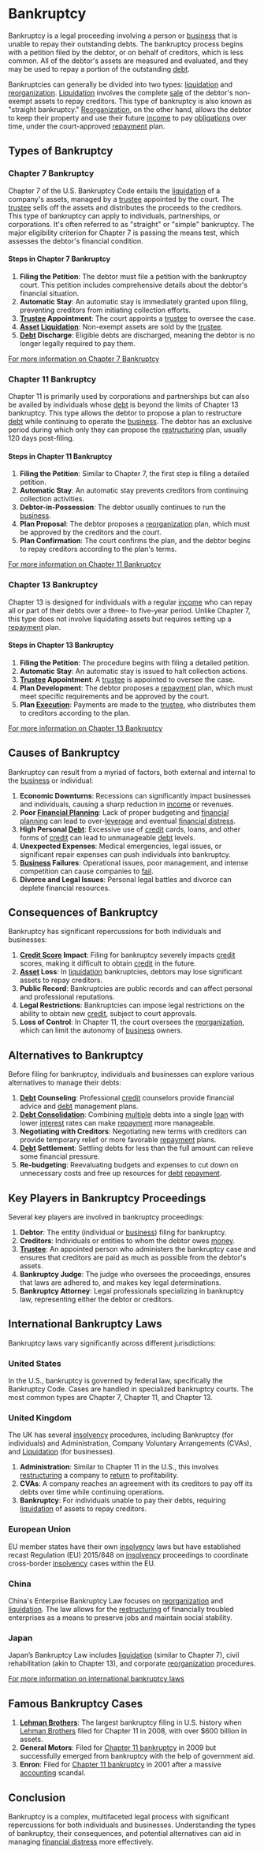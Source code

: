 # Bankruptcy

Bankruptcy is a legal proceeding involving a person or [business](../b/business.md) that is unable to repay their outstanding debts. The bankruptcy process begins with a petition filed by the debtor, or on behalf of creditors, which is less common. All of the debtor's assets are measured and evaluated, and they may be used to repay a portion of the outstanding [debt](../d/debt.md). 

Bankruptcies can generally be divided into two types: [liquidation](../l/liquidation.md) and [reorganization](../r/reorganization.md). [Liquidation](../l/liquidation.md) involves the complete [sale](../s/sale.md) of the debtor's non-exempt assets to repay creditors. This type of bankruptcy is also known as "straight bankruptcy." [Reorganization](../r/reorganization.md), on the other hand, allows the debtor to keep their property and use their future [income](../i/income.md) to pay [obligations](../o/obligation.md) over time, under the court-approved [repayment](../r/repayment.md) plan.

## Types of Bankruptcy

### Chapter 7 Bankruptcy

Chapter 7 of the U.S. Bankruptcy Code entails the [liquidation](../l/liquidation.md) of a company's assets, managed by a [trustee](../t/trustee.md) appointed by the court. The [trustee](../t/trustee.md) sells off the assets and distributes the proceeds to the creditors. This type of bankruptcy can apply to individuals, partnerships, or corporations. It's often referred to as "straight" or "simple" bankruptcy. The major eligibility criterion for Chapter 7 is passing the means test, which assesses the debtor's financial condition.

#### Steps in Chapter 7 Bankruptcy

1. **Filing the Petition**: The debtor must file a petition with the bankruptcy court. This petition includes comprehensive details about the debtor's financial situation.
2. **Automatic Stay**: An automatic stay is immediately granted upon filing, preventing creditors from initiating collection efforts.
3. **[Trustee](../t/trustee.md) Appointment**: The court appoints a [trustee](../t/trustee.md) to oversee the case.
4. **[Asset](../a/asset.md) [Liquidation](../l/liquidation.md)**: Non-exempt assets are sold by the [trustee](../t/trustee.md).
5. **[Debt](../d/debt.md) Discharge**: Eligible debts are discharged, meaning the debtor is no longer legally required to pay them.

[For more information on Chapter 7 Bankruptcy](https://www.uscourts.gov/services-forms/bankruptcy/bankruptcy-basics/chapter-7-bankruptcy-basics)

### Chapter 11 Bankruptcy

Chapter 11 is primarily used by corporations and partnerships but can also be availed by individuals whose [debt](../d/debt.md) is beyond the limits of Chapter 13 bankruptcy. This type allows the debtor to propose a plan to restructure [debt](../d/debt.md) while continuing to operate the [business](../b/business.md). The debtor has an exclusive period during which only they can propose the [restructuring](../r/restructuring.md) plan, usually 120 days post-filing.

#### Steps in Chapter 11 Bankruptcy

1. **Filing the Petition**: Similar to Chapter 7, the first step is filing a detailed petition.
2. **Automatic Stay**: An automatic stay prevents creditors from continuing collection activities.
3. **Debtor-in-Possession**: The debtor usually continues to run the [business](../b/business.md).
4. **Plan Proposal**: The debtor proposes a [reorganization](../r/reorganization.md) plan, which must be approved by the creditors and the court.
5. **Plan Confirmation**: The court confirms the plan, and the debtor begins to repay creditors according to the plan's terms.

[For more information on Chapter 11 Bankruptcy](https://www.uscourts.gov/services-forms/bankruptcy/bankruptcy-basics/chapter-11-bankruptcy-basics)

### Chapter 13 Bankruptcy

Chapter 13 is designed for individuals with a regular [income](../i/income.md) who can repay all or part of their debts over a three- to five-year period. Unlike Chapter 7, this type does not involve liquidating assets but requires setting up a [repayment](../r/repayment.md) plan.

#### Steps in Chapter 13 Bankruptcy

1. **Filing the Petition**: The procedure begins with filing a detailed petition.
2. **Automatic Stay**: An automatic stay is issued to halt collection actions.
3. **[Trustee](../t/trustee.md) Appointment**: A [trustee](../t/trustee.md) is appointed to oversee the case.
4. **Plan Development**: The debtor proposes a [repayment](../r/repayment.md) plan, which must meet specific requirements and be approved by the court.
5. **Plan [Execution](../e/execution.md)**: Payments are made to the [trustee](../t/trustee.md), who distributes them to creditors according to the plan.

[For more information on Chapter 13 Bankruptcy](https://www.uscourts.gov/services-forms/bankruptcy/bankruptcy-basics/chapter-13-bankruptcy-basics)

## Causes of Bankruptcy

Bankruptcy can result from a myriad of factors, both external and internal to the [business](../b/business.md) or individual:

1. **Economic Downturns**: Recessions can significantly impact businesses and individuals, causing a sharp reduction in [income](../i/income.md) or revenues.
2. **Poor [Financial Planning](../f/financial_planning.md)**: Lack of proper budgeting and [financial planning](../f/financial_planning.md) can lead to over-[leverage](../l/leverage.md) and eventual [financial distress](../f/financial_distress.md).
3. **High Personal [Debt](../d/debt.md)**: Excessive use of [credit](../c/credit.md) cards, loans, and other forms of [credit](../c/credit.md) can lead to unmanageable [debt](../d/debt.md) levels.
4. **Unexpected Expenses**: Medical emergencies, legal issues, or significant repair expenses can push individuals into bankruptcy.
5. **[Business](../b/business.md) Failures**: Operational issues, poor management, and intense competition can cause companies to [fail](../f/fail.md).
6. **Divorce and Legal Issues**: Personal legal battles and divorce can deplete financial resources.

## Consequences of Bankruptcy

Bankruptcy has significant repercussions for both individuals and businesses:

1. **[Credit Score](../c/credit_score.md) Impact**: Filing for bankruptcy severely impacts [credit](../c/credit.md) scores, making it difficult to obtain [credit](../c/credit.md) in the future.
2. **[Asset](../a/asset.md) Loss**: In [liquidation](../l/liquidation.md) bankruptcies, debtors may lose significant assets to repay creditors.
3. **Public Record**: Bankruptcies are public records and can affect personal and professional reputations.
4. **Legal Restrictions**: Bankruptcies can impose legal restrictions on the ability to obtain new [credit](../c/credit.md), subject to court approvals.
5. **Loss of Control**: In Chapter 11, the court oversees the [reorganization](../r/reorganization.md), which can limit the autonomy of [business](../b/business.md) owners.

## Alternatives to Bankruptcy

Before filing for bankruptcy, individuals and businesses can explore various alternatives to manage their debts:

1. **[Debt](../d/debt.md) Counseling**: Professional [credit](../c/credit.md) counselors provide financial advice and [debt](../d/debt.md) management plans.
2. **[Debt Consolidation](../d/debt_consolidation.md)**: Combining [multiple](../m/multiple.md) debts into a single [loan](../l/loan.md) with lower [interest](../i/interest.md) rates can make [repayment](../r/repayment.md) more manageable.
3. **Negotiating with Creditors**: Negotiating new terms with creditors can provide temporary relief or more favorable [repayment](../r/repayment.md) plans.
4. **[Debt](../d/debt.md) Settlement**: Settling debts for less than the full amount can relieve some financial pressure.
5. **Re-budgeting**: Reevaluating budgets and expenses to cut down on unnecessary costs and free up resources for [debt](../d/debt.md) [repayment](../r/repayment.md).

## Key Players in Bankruptcy Proceedings

Several key players are involved in bankruptcy proceedings:

1. **Debtor**: The entity (individual or [business](../b/business.md)) filing for bankruptcy.
2. **Creditors**: Individuals or entities to whom the debtor owes [money](../m/money.md).
3. **[Trustee](../t/trustee.md)**: An appointed person who administers the bankruptcy case and ensures that creditors are paid as much as possible from the debtor's assets.
4. **Bankruptcy Judge**: The judge who oversees the proceedings, ensures that laws are adhered to, and makes key legal determinations.
5. **Bankruptcy Attorney**: Legal professionals specializing in bankruptcy law, representing either the debtor or creditors.

## International Bankruptcy Laws

Bankruptcy laws vary significantly across different jurisdictions:

### United States

In the U.S., bankruptcy is governed by federal law, specifically the Bankruptcy Code. Cases are handled in specialized bankruptcy courts. The most common types are Chapter 7, Chapter 11, and Chapter 13.

### United Kingdom

The UK has several [insolvency](../i/insolvency.md) procedures, including Bankruptcy (for individuals) and Administration, Company Voluntary Arrangements (CVAs), and [Liquidation](../l/liquidation.md) (for businesses).

1. **Administration**: Similar to Chapter 11 in the U.S., this involves [restructuring](../r/restructuring.md) a company to [return](../r/return.md) to profitability.
2. **CVAs**: A company reaches an agreement with its creditors to pay off its debts over time while continuing operations.
3. **Bankruptcy**: For individuals unable to pay their debts, requiring [liquidation](../l/liquidation.md) of assets to repay creditors.

### European Union

EU member states have their own [insolvency](../i/insolvency.md) laws but have established recast Regulation (EU) 2015/848 on [insolvency](../i/insolvency.md) proceedings to coordinate cross-border [insolvency](../i/insolvency.md) cases within the EU.

### China

China's Enterprise Bankruptcy Law focuses on [reorganization](../r/reorganization.md) and [liquidation](../l/liquidation.md). The law allows for the [restructuring](../r/restructuring.md) of financially troubled enterprises as a means to preserve jobs and maintain social stability.

### Japan

Japan’s Bankruptcy Law includes [liquidation](../l/liquidation.md) (similar to Chapter 7), civil rehabilitation (akin to Chapter 13), and corporate [reorganization](../r/reorganization.md) procedures.

[For more information on international bankruptcy laws](https://www.globalinsolvency.com)

## Famous Bankruptcy Cases

1. **[Lehman Brothers](../l/lehman_brothers.md)**: The largest bankruptcy filing in U.S. history when [Lehman Brothers](../l/lehman_brothers.md) filed for Chapter 11 in 2008, with over $600 billion in assets.
2. **General Motors**: Filed for [Chapter 11 bankruptcy](../c/chapter_11_bankruptcy.md) in 2009 but successfully emerged from bankruptcy with the help of government aid.
3. **Enron**: Filed for [Chapter 11 bankruptcy](../c/chapter_11_bankruptcy.md) in 2001 after a massive [accounting](../a/accounting.md) scandal.

## Conclusion

Bankruptcy is a complex, multifaceted legal process with significant repercussions for both individuals and businesses. Understanding the types of bankruptcy, their consequences, and potential alternatives can aid in managing [financial distress](../f/financial_distress.md) more effectively.